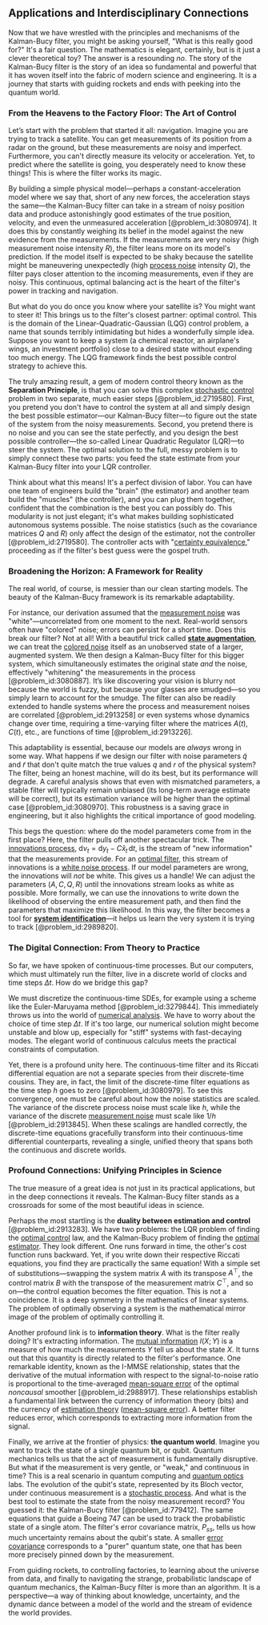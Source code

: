 ## Applications and Interdisciplinary Connections

Now that we have wrestled with the principles and mechanisms of the Kalman-Bucy filter, you might be asking yourself, "What is this really good for?" It's a fair question. The mathematics is elegant, certainly, but is it just a clever theoretical toy? The answer is a resounding *no*. The story of the Kalman-Bucy filter is the story of an idea so fundamental and powerful that it has woven itself into the fabric of modern science and engineering. It is a journey that starts with guiding rockets and ends with peeking into the quantum world.

### From the Heavens to the Factory Floor: The Art of Control

Let’s start with the problem that started it all: navigation. Imagine you are trying to track a satellite. You can get measurements of its position from a radar on the ground, but these measurements are noisy and imperfect. Furthermore, you can't directly measure its velocity or acceleration. Yet, to predict where the satellite is going, you desperately need to know these things! This is where the filter works its magic.

By building a simple physical model—perhaps a constant-acceleration model where we say that, short of any new forces, the acceleration stays the same—the Kalman-Bucy filter can take in a stream of noisy position data and produce astonishingly good estimates of the true position, velocity, and even the unmeasured acceleration [@problem_id:3080974]. It does this by constantly weighing its belief in the model against the new evidence from the measurements. If the measurements are very noisy (high measurement noise intensity $R$), the filter leans more on its model's prediction. If the model itself is expected to be shaky because the satellite might be maneuvering unexpectedly (high [process noise](@article_id:270150) intensity $Q$), the filter pays closer attention to the incoming measurements, even if they are noisy. This continuous, optimal balancing act is the heart of the filter's power in tracking and navigation.

But what do you do once you know where your satellite is? You might want to steer it! This brings us to the filter's closest partner: optimal control. This is the domain of the Linear-Quadratic-Gaussian (LQG) control problem, a name that sounds terribly intimidating but hides a wonderfully simple idea. Suppose you want to keep a system (a chemical reactor, an airplane's wings, an investment portfolio) close to a desired state without expending too much energy. The LQG framework finds the best possible control strategy to achieve this.

The truly amazing result, a gem of modern control theory known as the **Separation Principle**, is that you can solve this complex [stochastic control](@article_id:170310) problem in two separate, much easier steps [@problem_id:2719580]. First, you pretend you don't have to control the system at all and simply design the best possible estimator—our Kalman-Bucy filter—to figure out the state of the system from the noisy measurements. Second, you pretend there is no noise and you can see the state perfectly, and you design the best possible controller—the so-called Linear Quadratic Regulator (LQR)—to steer the system. The optimal solution to the full, messy problem is to simply connect these two parts: you feed the state estimate from your Kalman-Bucy filter into your LQR controller.

Think about what this means! It's a perfect division of labor. You can have one team of engineers build the "brain" (the estimator) and another team build the "muscles" (the controller), and you can plug them together, confident that the combination is the best you can possibly do. This modularity is not just elegant; it's what makes building sophisticated autonomous systems possible. The noise statistics (such as the covariance matrices $Q$ and $R$) only affect the design of the estimator, not the controller [@problem_id:2719580]. The controller acts with "[certainty equivalence](@article_id:146867)," proceeding as if the filter's best guess were the gospel truth.

### Broadening the Horizon: A Framework for Reality

The real world, of course, is messier than our clean starting models. The beauty of the Kalman-Bucy framework is its remarkable adaptability.

For instance, our derivation assumed that the [measurement noise](@article_id:274744) was "white"—uncorrelated from one moment to the next. Real-world sensors often have "colored" noise; errors can persist for a short time. Does this break our filter? Not at all! With a beautiful trick called **[state augmentation](@article_id:140375)**, we can treat the [colored noise](@article_id:264940) itself as an unobserved state of a larger, augmented system. We then design a Kalman-Bucy filter for this bigger system, which simultaneously estimates the original state *and* the noise, effectively "whitening" the measurements in the process [@problem_id:3080887]. It’s like discovering your vision is blurry not because the world is fuzzy, but because your glasses are smudged—so you simply learn to account for the smudge. The filter can also be readily extended to handle systems where the process and measurement noises are correlated [@problem_id:2913258] or even systems whose dynamics change over time, requiring a time-varying filter where the matrices $A(t), C(t)$, etc., are functions of time [@problem_id:2913226].

This adaptability is essential, because our models are *always* wrong in some way. What happens if we design our filter with noise parameters $\tilde{q}$ and $\tilde{r}$ that don't quite match the true values $q$ and $r$ of the physical system? The filter, being an honest machine, will do its best, but its performance will degrade. A careful analysis shows that even with mismatched parameters, a stable filter will typically remain unbiased (its long-term average estimate will be correct), but its estimation variance will be higher than the optimal case [@problem_id:3080970]. This robustness is a saving grace in engineering, but it also highlights the critical importance of good modeling.

This begs the question: where do the model parameters come from in the first place? Here, the filter pulls off another spectacular trick. The [innovations process](@article_id:200249), $\mathrm{d}\nu_{t} = \mathrm{d}y_{t} - C \hat{x}_{t}\,\mathrm{d}t$, is the stream of "new information" that the measurements provide. For an [optimal filter](@article_id:261567), this stream of innovations is a [white noise process](@article_id:146383). If our model parameters are wrong, the innovations will *not* be white. This gives us a handle! We can adjust the parameters ($A, C, Q, R$) until the innovations stream looks as white as possible. More formally, we can use the innovations to write down the likelihood of observing the entire measurement path, and then find the parameters that maximize this likelihood. In this way, the filter becomes a tool for **[system identification](@article_id:200796)**—it helps us learn the very system it is trying to track [@problem_id:2989820].

### The Digital Connection: From Theory to Practice

So far, we have spoken of continuous-time processes. But our computers, which must ultimately run the filter, live in a discrete world of clocks and time steps $\Delta t$. How do we bridge this gap?

We must discretize the continuous-time SDEs, for example using a scheme like the Euler-Maruyama method [@problem_id:3279844]. This immediately throws us into the world of [numerical analysis](@article_id:142143). We have to worry about the choice of time step $\Delta t$. If it's too large, our numerical solution might become unstable and blow up, especially for "stiff" systems with fast-decaying modes. The elegant world of continuous calculus meets the practical constraints of computation.

Yet, there is a profound unity here. The continuous-time filter and its Riccati differential equation are not a separate species from their discrete-time cousins. They are, in fact, the limit of the discrete-time filter equations as the time step $h$ goes to zero [@problem_id:3080979]. To see this convergence, one must be careful about how the noise statistics are scaled. The variance of the discrete process noise must scale like $h$, while the variance of the discrete [measurement noise](@article_id:274744) must scale like $1/h$ [@problem_id:2913845]. When these scalings are handled correctly, the discrete-time equations gracefully transform into their continuous-time differential counterparts, revealing a single, unified theory that spans both the continuous and discrete worlds.

### Profound Connections: Unifying Principles in Science

The true measure of a great idea is not just in its practical applications, but in the deep connections it reveals. The Kalman-Bucy filter stands as a crossroads for some of the most beautiful ideas in science.

Perhaps the most startling is the **duality between estimation and control** [@problem_id:2913283]. We have two problems: the LQR problem of finding the [optimal control](@article_id:137985) law, and the Kalman-Bucy problem of finding the [optimal estimator](@article_id:175934). They look different. One runs forward in time, the other's cost function runs backward. Yet, if you write down their respective Riccati equations, you find they are practically the same equation! With a simple set of substitutions—swapping the system matrix $A$ with its transpose $A^{\top}$, the control matrix $B$ with the transpose of the measurement matrix $C^{\top}$, and so on—the control equation becomes the filter equation. This is not a coincidence. It is a deep symmetry in the mathematics of linear systems. The problem of optimally observing a system is the mathematical mirror image of the problem of optimally controlling it.

Another profound link is to **information theory**. What is the filter really doing? It's extracting information. The [mutual information](@article_id:138224) $I(X;Y)$ is a measure of how much the measurements $Y$ tell us about the state $X$. It turns out that this quantity is directly related to the filter's performance. One remarkable identity, known as the I-MMSE relationship, states that the derivative of the mutual information with respect to the signal-to-noise ratio is proportional to the time-averaged [mean-square error](@article_id:194446) of the optimal *noncausal* smoother [@problem_id:2988917]. These relationships establish a fundamental link between the currency of information theory (bits) and the currency of [estimation theory](@article_id:268130) ([mean-square error](@article_id:194446)). A better filter reduces error, which corresponds to extracting more information from the signal.

Finally, we arrive at the frontier of physics: **the quantum world**. Imagine you want to track the state of a single quantum bit, or qubit. Quantum mechanics tells us that the act of measurement is fundamentally disruptive. But what if the measurement is very gentle, or "weak," and continuous in time? This is a real scenario in quantum computing and [quantum optics](@article_id:140088) labs. The evolution of the qubit's state, represented by its Bloch vector, under continuous measurement is a [stochastic process](@article_id:159008). And what is the best tool to estimate the state from the noisy measurement record? You guessed it: the Kalman-Bucy filter [@problem_id:779412]. The same equations that guide a Boeing 747 can be used to track the probabilistic state of a single atom. The filter's error covariance matrix, $P_{ss}$, tells us how much uncertainty remains about the qubit's state. A smaller [error covariance](@article_id:194286) corresponds to a "purer" quantum state, one that has been more precisely pinned down by the measurement.

From guiding rockets, to controlling factories, to learning about the universe from data, and finally to navigating the strange, probabilistic landscape of quantum mechanics, the Kalman-Bucy filter is more than an algorithm. It is a perspective—a way of thinking about knowledge, uncertainty, and the dynamic dance between a model of the world and the stream of evidence the world provides.